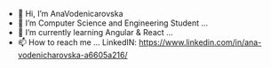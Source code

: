 - 👋 Hi, I’m AnaVodenicarovska
- 👀 I’m Computer Science and Engineering Student ...
- 🌱 I’m currently learning Angular & React ...
- 📫 How to reach me ... LinkedIN: https://www.linkedin.com/in/ana-vodenicharovska-a6605a216/ 
